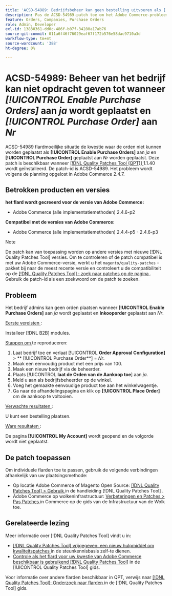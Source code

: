 ```yaml
---
title: 'ACSD-54989: Bedrijfsbeheer kan geen bestelling uitvoeren als [!UICONTROL Enable Purchase Orders] is ingesteld op Ja en [!UICONTROL Purchase Order] is ingesteld op Nee'
description: Pas de ACSD-54989-patch toe om het Adobe Commerce-probleem op te lossen, waarbij bedrijfsbeheerders geen orders kunnen plaatsen als [!UICONTROL Enable Purchase Orders] op Ja is ingesteld en [!UICONTROL Purchase Order] op Nee is ingesteld.
feature: Orders, Companies, Purchase Orders
role: Admin, Developer
exl-id: 13830361-dd0c-486f-b07f-34280a17ab76
source-git-commit: 011a6f46f76029eaf67f172b576e58dac9710a3d
workflow-type: tm+mt
source-wordcount: '388'
ht-degree: 0%

---
```


# ACSD-54989: Beheer van het bedrijf kan niet opdracht geven tot wanneer *[!UICONTROL Enable Purchase Orders]* aan *ja* wordt geplaatst en *[!UICONTROL Purchase Order]* aan *Nr*

ACSD-54989 flardmoeilijke situatie de kwestie waar de orden niet kunnen worden geplaatst als **[!UICONTROL Enable Purchase Orders]** aan *ja* en **[!UICONTROL Purchase Order]** geplaatst aan *Nr* worden geplaatst. Deze patch is beschikbaar wanneer [[!DNL Quality Patches Tool (QPT)] ](https://experienceleague.adobe.com/en/docs/commerce-operations/tools/quality-patches-tool/quality-patches-tool-to-self-serve-quality-patches) 1.1.40 wordt geïnstalleerd. De patch-id is ACSD-54989. Het probleem wordt volgens de planning opgelost in Adobe Commerce 2.4.7.

## Betrokken producten en versies

**het flard wordt gecreeerd voor de versie van Adobe Commerce:**

* Adobe Commerce (alle implementatiemethoden) 2.4.6-p2

**Compatibel met de versies van Adobe Commerce:**

* Adobe Commerce (alle implementatiemethoden) 2.4.4-p5 - 2.4.6-p3

>[!NOTE]
>
>De patch kan van toepassing worden op andere versies met nieuwe [!DNL Quality Patches Tool] versies. Om te controleren of de patch compatibel is met uw Adobe Commerce-versie, werkt u het `magento/quality-patches` -pakket bij naar de meest recente versie en controleert u de compatibiliteit op de [[!DNL Quality Patches Tool] : zoek naar patches op de pagina ](https://experienceleague.adobe.com/tools/commerce-quality-patches/index.html) . Gebruik de patch-id als een zoekwoord om de patch te zoeken.

## Probleem

Het bedrijf admins kan geen orden plaatsen wanneer **[!UICONTROL Enable Purchase Orders]** aan *ja* wordt geplaatst en **Inkooporder** geplaatst aan *Nr*.

<u> Eerste vereisten </u>:

Installeer [!DNL B2B] modules.

<u> Stappen om </u> te reproduceren:

1. Laat bedrijf toe en verlaat [!UICONTROL **Order Approval Configuration]** > ** [!UICONTROL Purchase Order**] = *Nr*.
1. Maak een eenvoudig product met een prijs van 100.
1. Maak een nieuw bedrijf via de beheerder.
1. Plaats [!UICONTROL **laat de Orden van de Aankoop toe**] aan *ja*.
1. Meld u aan als bedrijfsbeheerder op de winkel.
1. Voeg het gemaakte eenvoudige product toe aan het winkelwagentje.
1. Ga naar de afhandelingspagina en klik op **[!UICONTROL Place Order]** om de aankoop te voltooien.

<u> Verwachte resultaten </u>:

U kunt een bestelling plaatsen.

<u> Ware resultaten </u>:

De pagina **[!UICONTROL My Account]** wordt geopend en de volgorde wordt niet geplaatst.

## De patch toepassen

Om individuele flarden toe te passen, gebruik de volgende verbindingen afhankelijk van uw plaatsingsmethode:

* Op locatie Adobe Commerce of Magento Open Source: [[!DNL Quality Patches Tool] > Gebruik ](/help/tools/quality-patches-tool/usage.md) in de handleiding [!DNL Quality Patches Tool] .
* Adobe Commerce op wolkeninfrastructuur: [ Verbeteringen en Patches > Pas Patches ](https://experienceleague.adobe.com/docs/commerce-cloud-service/user-guide/develop/upgrade/apply-patches.html) in Commerce op de gids van de Infrastructuur van de Wolk toe.

## Gerelateerde lezing

Meer informatie over [!DNL Quality Patches Tool] vindt u in:

* [[!DNL Quality Patches Tool]  vrijgegeven: een nieuw hulpmiddel om kwaliteitspatches ](https://experienceleague.adobe.com/en/docs/commerce-operations/tools/quality-patches-tool/quality-patches-tool-to-self-serve-quality-patches) in de steunkennisbasis zelf-te dienen.
* [ Controle als het flard voor uw kwestie van Adobe Commerce beschikbaar is gebruikend  [!DNL Quality Patches Tool]](/help/tools/quality-patches-tool/patches-available-in-qpt/check-patch-for-magento-issue-with-magento-quality-patches.md) in de [!UICONTROL Quality Patches Tool] gids.


Voor informatie over andere flarden beschikbaar in QPT, verwijs naar [[!DNL Quality Patches Tool]: Onderzoek naar flarden ](https://experienceleague.adobe.com/tools/commerce-quality-patches/index.html) in de [!DNL Quality Patches Tool] gids.
